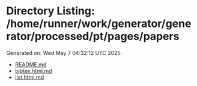 # Directory Listing: /home/runner/work/generator/generator/processed/pt/pages/papers
Generated on: Wed May  7 04:32:12 UTC 2025

- [README.md](README.md)
- [bibtex.html.md](bibtex.html.md)
- [list.html.md](list.html.md)

